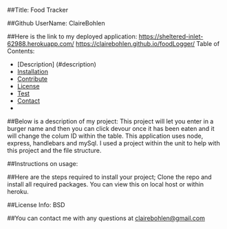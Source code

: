 
##Title: Food Tracker

##Github UserName: ClaireBohlen

##Here is the link to my deployed application: 
https://sheltered-inlet-62988.herokuapp.com/ <HEROKU>
https://clairebohlen.github.io/foodLogger/ <GITHUB>
Table of Contents: 
* [Description] (#description)
* [Installation](#install)
* [Contribute](#guidlines)
* [License](#license)
* [Test](#test)
* [Contact](#contact)
* 

##Below is a description of my project: This project will let you enter in a burger name and then you can click devour once it has been eaten and it will change the colum ID within the table. This application uses node, express, handlebars and mySql. I used a project within the unit to help with this project and the file structure.

##Instructions on usage: 

##Here are the steps required to install your project; Clone the repo and install all required packages. You can view this on local host or within heroku.


##License Info: BSD
        
 
##You can contact me with any questions at clairebohlen@gmail.com